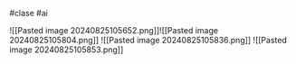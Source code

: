 #clase #ai 

![[Pasted image 20240825105652.png]]![[Pasted image 20240825105804.png]]
![[Pasted image 20240825105836.png]]
![[Pasted image 20240825105853.png]]